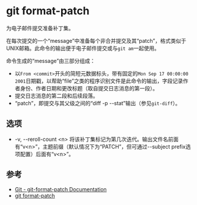 git format-patch
================

为电子邮件提交准备补丁集。

在每次提交的一个“message”中准备每个非合并提交及其“patch”，格式类似于UNIX邮箱。此命令的输出便于电子邮件提交或与`git am`一起使用。

命令生成的“message”由三部分组成：

- 以`From <commit>`开头的简短元数据标头，带有固定的`Mon Sep 17 00:00:00 2001`日期戳，以帮助“file”之类的程序识别文件是此命令的输出，字段记录作者身份、作者日期和更改标题（取自提交日志消息的第一段）。
- 提交日志消息的第二段和后续段落。
- “patch”，即提交与其父级之间的“diff -p --stat”输出（参见`git-diff`）。

## 选项

- -v, --reroll-count \<n>
将该补丁集标记为第几次迭代。输出文件名前面有“v\<n>”，主题前缀（默认情况下为“PATCH”，但可通过--subject prefix选项配置）后面有“v\<n>”。

## 参考

- [Git - git-format-patch Documentation](https://git-scm.com/docs/git-format-patch)
- [git format-patch](https://cloud.tencent.com/developer/section/1138664)
